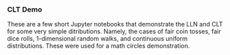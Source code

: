 ### CLT Demo ###

These are a few short Jupyter notebooks that demonstrate the LLN and CLT for some 
very simple ditributions.  Namely, the cases of fair coin tosses, fair dice rolls, 
1-dimensional random walks, and continuous uniform distributions.  These were 
used for a math circles demonstration.
